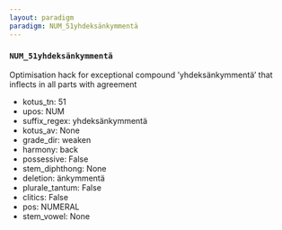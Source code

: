 ```yaml
---
layout: paradigm
paradigm: NUM_51yhdeksänkymmentä
---
```

### ` NUM_51yhdeksänkymmentä `

Optimisation hack for exceptional compound ’yhdeksänkymmentä’ that inflects in all parts with agreement
* kotus_tn: 51
* upos: NUM
* suffix_regex: yhdeksänkymmentä
* kotus_av: None
* grade_dir: weaken
* harmony: back
* possessive: False
* stem_diphthong: None
* deletion: änkymmentä
* plurale_tantum: False
* clitics: False
* pos: NUMERAL
* stem_vowel: None
